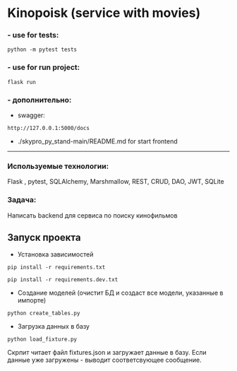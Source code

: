# Kinopoisk (service with movies)
### - use for tests:
 ```shell 
python -m pytest tests
```
### - use for run project:
 ```shell 
flask run
```
### - дополнительно:
- swagger:
 ```shell 
http://127.0.0.1:5000/docs
```
- ./skypro_py_stand-main/README.md for start frontend

---

### Используемые технологии:
Flask , pytest, SQLAlchemy, Marshmallow, REST, CRUD, DAO, JWT, SQLite


### Задача: 
Написать backend для сервиса по поиску кинофильмов

## Запуск проекта
- Установка зависимостей
```shell
pip install -r requirements.txt

pip install -r requirements.dev.txt
```

- Создание моделей (очистит БД и создаст все модели, указанные в импорте)
```shell
python create_tables.py
```

- Загрузка данных в базу
```shell
python load_fixture.py
```
Скрпит читает файл fixtures.json и загружает данные в базу. Если данные уже загружены - выводит соответсвующее сообщение. 


